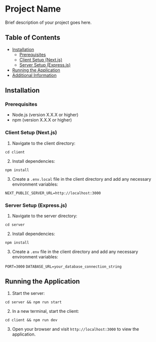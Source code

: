 # Project Name

Brief description of your project goes here.

## Table of Contents

- [Installation](#installation)
  - [Prerequisites](#prerequisites)
  - [Client Setup (Next.js)](#client-setup-nextjs)
  - [Server Setup (Express.js)](#server-setup-expressjs)
- [Running the Application](#running-the-application)
- [Additional Information](#additional-information)

## Installation

### Prerequisites

- Node.js (version X.X.X or higher)
- npm (version X.X.X or higher)

### Client Setup (Next.js)

1. Navigate to the client directory:

`cd client`

2. Install dependencies:

`npm install`

3. Create a `.env.local` file in the client directory and add any necessary environment variables:

`NEXT_PUBLIC_SERVER_URL=http://localhost:3000`

### Server Setup (Express.js)

1. Navigate to the server directory:

`cd server`

2. Install dependencies:

`npm install`

3. Create a `.env` file in the client directory and add any necessary environment variables:

`PORT=3000`
`DATABASE_URL=your_database_connection_string`

## Running the Application

1. Start the server:

`cd server && npm run start`

2. In a new terminal, start the client:

`cd client && npm run dev`

3. Open your browser and visit `http://localhost:3000` to view the application.
